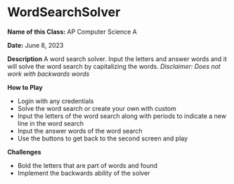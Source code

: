 # WordSearchSolver
**Name of this Class:**
AP Computer Science A

**Date:**
June 8, 2023

**Description**
A word search solver. Input the letters and answer words and it will solve the word search by capitalizing the words. 
*Disclaimer: Does not work with backwards words*

**How to Play**
* Login with any credentials
* Solve the word search or create your own with custom
* Input the letters of the word search along with periods to indicate a new line in the word search
* Input the answer words of the word search
* Use the buttons to get back to the second screen and play

**Challenges**
* Bold the letters that are part of words and found
* Implement the backwards ability of the solver
